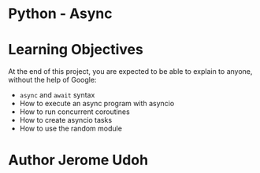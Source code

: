 # Python - Async

# Learning Objectives

At the end of this project, you are expected to be able to explain to anyone, without the help of Google:

* `async` and `await` syntax
* How to execute an async program with asyncio
* How to run concurrent coroutines
* How to create asyncio tasks
* How to use the random module
# Author Jerome Udoh
